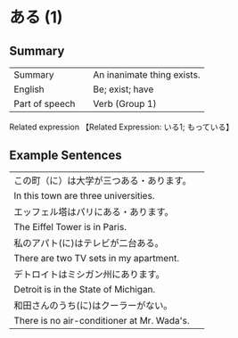 # ある (1)

## Summary

<table><tr>   <td>Summary<td>   <td>An inanimate thing exists.</td><tr><tr>   <td>English<td>   <td>Be; exist; have</td><tr><tr>   <td>Part of speech<td>   <td>Verb (Group 1)</td><tr></table><tr>   <td>Related expression<td>   <td>【Related Expression: いる1; もっている】</td><tr></table></table>

## Example Sentences

<table><tr><td>この町（に）は大学が三つある・あります。<td><tr><tr><td>In this town are three universities.<td><tr><tr><td>エッフェル塔はパリにある・あります。<td><tr><tr><td>The Eiffel Tower is in Paris.<td><tr><tr><td>私のアパト(に)はテレビが二台ある。<td><tr><tr><td>There are two TV sets in my apartment.<td><tr><tr><td>デトロイトはミシガン州にあります。<td><tr><tr><td>Detroit is in the State of Michigan.<td><tr><tr><td>和田さんのうち(に)はクーラーがない。<td><tr><tr><td>There is no air-conditioner at Mr. Wada's.<td><tr></table>

